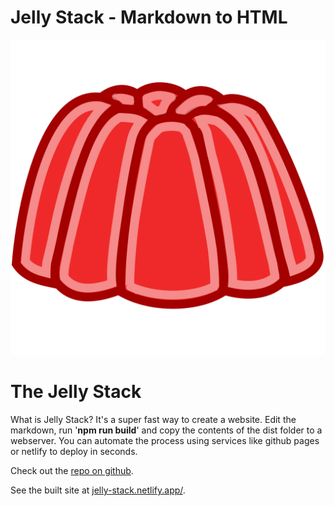 # Jelly Stack - Markdown to HTML

![Jelly](https://raw.githubusercontent.com/mullaney/jelly-stack/main/assets/images/jelly.png)

# The Jelly Stack

What is Jelly Stack? It's a super fast way to create a website. Edit the markdown, run '**npm run build**' and copy the contents of the dist folder to a webserver. You can automate the process using services like github pages or netlify to deploy in seconds.

Check out the [repo on github](https://github.com/mullaney/jelly-stack).

See the built site at [jelly-stack.netlify.app/](https://jelly-stack.netlify.app/).
